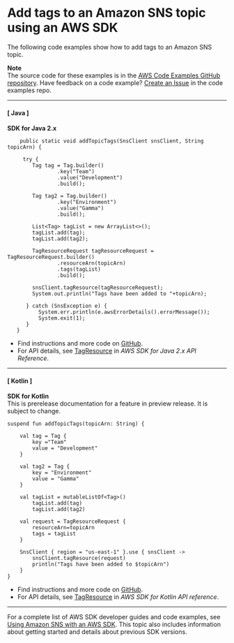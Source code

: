 # Add tags to an Amazon SNS topic using an AWS SDK<a name="example_sns_TagResource_section"></a>

The following code examples show how to add tags to an Amazon SNS topic\.

**Note**  
The source code for these examples is in the [AWS Code Examples GitHub repository](https://github.com/awsdocs/aws-doc-sdk-examples)\. Have feedback on a code example? [Create an Issue](https://github.com/awsdocs/aws-doc-sdk-examples/issues/new/choose) in the code examples repo\. 

------
#### [ Java ]

**SDK for Java 2\.x**  
  

```
    public static void addTopicTags(SnsClient snsClient, String topicArn) {

     try {
        Tag tag = Tag.builder()
                .key("Team")
                .value("Development")
                .build();

        Tag tag2 = Tag.builder()
                .key("Environment")
                .value("Gamma")
                .build();

        List<Tag> tagList = new ArrayList<>();
        tagList.add(tag);
        tagList.add(tag2);

        TagResourceRequest tagResourceRequest = TagResourceRequest.builder()
                .resourceArn(topicArn)
                .tags(tagList)
                .build();

        snsClient.tagResource(tagResourceRequest);
        System.out.println("Tags have been added to "+topicArn);

      } catch (SnsException e) {
          System.err.println(e.awsErrorDetails().errorMessage());
          System.exit(1);
      }
   }
```
+  Find instructions and more code on [GitHub](https://github.com/awsdocs/aws-doc-sdk-examples/tree/main/javav2/example_code/sns#readme)\. 
+  For API details, see [TagResource](https://docs.aws.amazon.com/goto/SdkForJavaV2/sns-2010-03-31/TagResource) in *AWS SDK for Java 2\.x API Reference*\. 

------
#### [ Kotlin ]

**SDK for Kotlin**  
This is prerelease documentation for a feature in preview release\. It is subject to change\.
  

```
suspend fun addTopicTags(topicArn: String) {

    val tag = Tag {
        key ="Team"
        value = "Development"
    }

    val tag2 = Tag {
        key = "Environment"
        value = "Gamma"
    }

    val tagList = mutableListOf<Tag>()
        tagList.add(tag)
        tagList.add(tag2)

    val request = TagResourceRequest {
        resourceArn=topicArn
        tags = tagList
    }

    SnsClient { region = "us-east-1" }.use { snsClient ->
        snsClient.tagResource(request)
        println("Tags have been added to $topicArn")
    }
}
```
+  Find instructions and more code on [GitHub](https://github.com/awsdocs/aws-doc-sdk-examples/tree/main/kotlin/services/sns#code-examples)\. 
+  For API details, see [TagResource](https://github.com/awslabs/aws-sdk-kotlin#generating-api-documentation) in *AWS SDK for Kotlin API reference*\. 

------

For a complete list of AWS SDK developer guides and code examples, see [Using Amazon SNS with an AWS SDK](sdk-general-information-section.md)\. This topic also includes information about getting started and details about previous SDK versions\.